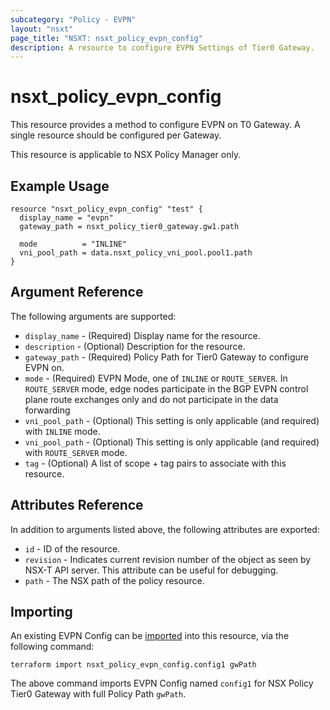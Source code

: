 ```yaml
---
subcategory: "Policy - EVPN"
layout: "nsxt"
page_title: "NSXT: nsxt_policy_evpn_config"
description: A resource to configure EVPN Settings of Tier0 Gateway.
---
```


# nsxt_policy_evpn_config

This resource provides a method to configure EVPN on T0 Gateway. A single resource should be configured per Gateway.

This resource is applicable to NSX Policy Manager only.

## Example Usage

```hcl
resource "nsxt_policy_evpn_config" "test" {
  display_name = "evpn"
  gateway_path = nsxt_policy_tier0_gateway.gw1.path

  mode          = "INLINE"
  vni_pool_path = data.nsxt_policy_vni_pool.pool1.path
}
```

## Argument Reference

The following arguments are supported:

  * `display_name` - (Required) Display name for the resource.
  * `description` - (Optional) Description for the resource.
  * `gateway_path` - (Required) Policy Path for Tier0 Gateway to configure EVPN on.
  * `mode` - (Required) EVPN Mode, one of `INLINE` or `ROUTE_SERVER`. In `ROUTE_SERVER` mode, edge nodes participate in the BGP EVPN control plane route exchanges only and do not participate in the data forwarding
  * `vni_pool_path` - (Optional) This setting is only applicable (and required) with `INLINE` mode.
  * `vni_pool_path` - (Optional) This setting is only applicable (and required) with `ROUTE_SERVER` mode.
  * `tag` - (Optional) A list of scope + tag pairs to associate with this resource.

## Attributes Reference

In addition to arguments listed above, the following attributes are exported:

* `id` - ID of the resource.
* `revision` - Indicates current revision number of the object as seen by NSX-T API server. This attribute can be useful for debugging.
* `path` - The NSX path of the policy resource.

## Importing

An existing EVPN Config can be [imported][docs-import] into this resource, via the following command:

 [docs-import]: /docs/import/index.html

```
terraform import nsxt_policy_evpn_config.config1 gwPath
```

The above command imports EVPN Config named `config1` for NSX Policy Tier0 Gateway with full Policy Path `gwPath`.


